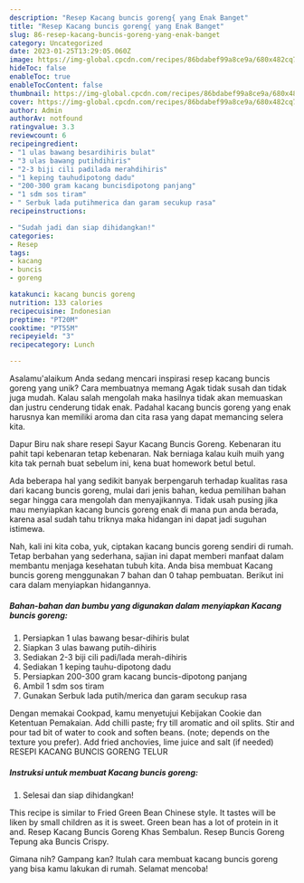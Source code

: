 ```yaml
---
description: "Resep Kacang buncis goreng{ yang Enak Banget"
title: "Resep Kacang buncis goreng{ yang Enak Banget"
slug: 86-resep-kacang-buncis-goreng-yang-enak-banget
category: Uncategorized
date: 2023-01-25T13:29:05.060Z
image: https://img-global.cpcdn.com/recipes/86bdabef99a8ce9a/680x482cq70/kacang-buncis-goreng-foto-resep-utama.jpg
hideToc: false
enableToc: true
enableTocContent: false
thumbnail: https://img-global.cpcdn.com/recipes/86bdabef99a8ce9a/680x482cq70/kacang-buncis-goreng-foto-resep-utama.jpg
cover: https://img-global.cpcdn.com/recipes/86bdabef99a8ce9a/680x482cq70/kacang-buncis-goreng-foto-resep-utama.jpg
author: Admin
authorAv: notfound
ratingvalue: 3.3
reviewcount: 6
recipeingredient:
- "1 ulas bawang besardihiris bulat"
- "3 ulas bawang putihdihiris"
- "2-3 biji cili padilada merahdihiris"
- "1 keping tauhudipotong dadu"
- "200-300 gram kacang buncisdipotong panjang"
- "1 sdm sos tiram"
- " Serbuk lada putihmerica dan garam secukup rasa"
recipeinstructions:

- "Sudah jadi dan siap dihidangkan!"
categories:
- Resep
tags:
- kacang
- buncis
- goreng

katakunci: kacang buncis goreng 
nutrition: 133 calories
recipecuisine: Indonesian
preptime: "PT20M"
cooktime: "PT55M"
recipeyield: "3"
recipecategory: Lunch

---
```



Asalamu'alaikum Anda sedang mencari inspirasi resep kacang buncis goreng yang unik? Cara membuatnya memang Agak tidak susah dan tidak juga mudah. Kalau salah mengolah maka hasilnya tidak akan memuaskan dan justru cenderung tidak enak. Padahal kacang buncis goreng yang enak harusnya kan memiliki aroma dan cita rasa yang dapat memancing selera kita.


Dapur Biru nak share resepi Sayur Kacang Buncis Goreng. Kebenaran itu pahit tapi kebenaran tetap kebenaran. Nak berniaga kalau kuih muih yang kita tak pernah buat sebelum ini, kena buat homework betul betul.

Ada beberapa hal yang sedikit banyak berpengaruh terhadap kualitas rasa dari kacang buncis goreng, mulai dari jenis bahan, kedua pemilihan bahan segar hingga cara mengolah dan menyajikannya. Tidak usah pusing jika mau menyiapkan kacang buncis goreng enak di mana pun anda berada, karena asal sudah tahu triknya maka hidangan ini dapat jadi suguhan istimewa.


Nah, kali ini kita coba, yuk, ciptakan kacang buncis goreng sendiri di rumah. Tetap berbahan yang sederhana, sajian ini dapat memberi manfaat dalam membantu menjaga kesehatan tubuh kita. Anda bisa membuat Kacang buncis goreng menggunakan 7 bahan dan 0 tahap pembuatan. Berikut ini cara dalam menyiapkan hidangannya.

<!--inarticleads1-->

##### Bahan-bahan dan bumbu yang digunakan dalam menyiapkan Kacang buncis goreng:

1. Persiapkan 1 ulas bawang besar-dihiris bulat
1. Siapkan 3 ulas bawang putih-dihiris
1. Sediakan 2-3 biji cili padi/lada merah-dihiris
1. Sediakan 1 keping tauhu-dipotong dadu
1. Persiapkan 200-300 gram kacang buncis-dipotong panjang
1. Ambil 1 sdm sos tiram
1. Gunakan  Serbuk lada putih/merica dan garam secukup rasa


Dengan memakai Cookpad, kamu menyetujui Kebijakan Cookie dan Ketentuan Pemakaian. Add chilli paste; fry till aromatic and oil splits. Stir and pour tad bit of water to cook and soften beans. (note; depends on the texture you prefer). Add fried anchovies, lime juice and salt (if needed) RESEPI KACANG BUNCIS GORENG TELUR 

<!--inarticleads2-->

##### Instruksi untuk membuat Kacang buncis goreng:


1. Selesai dan siap dihidangkan!

This recipe is similar to Fried Green Bean Chinese style. It tastes will be liken by small children as it is sweet. Green bean has a lot of protein in it and. Resep Kacang Buncis Goreng Khas Sembalun. Resep Buncis Goreng Tepung aka Buncis Crispy. 

Gimana nih? Gampang kan? Itulah cara membuat kacang buncis goreng yang bisa kamu lakukan di rumah. Selamat mencoba!
